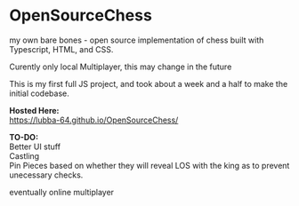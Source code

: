 # OpenSourceChess
my own bare bones - open source implementation of chess built with Typescript, HTML, and CSS.
         
Curently only local Multiplayer, this may change in the future
       
This is my first full JS project, and took about a week and a half to make the initial codebase.       
         
**Hosted Here:**     
https://lubba-64.github.io/OpenSourceChess/      
      
**TO-DO:**      
Better UI stuff      
Castling              
Pin Pieces based on whether they will reveal LOS with the king as to prevent unecessary checks.        
         
eventually online multiplayer